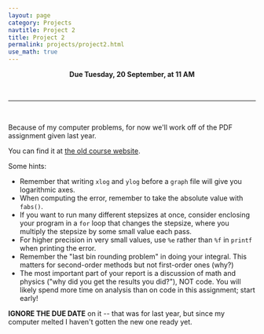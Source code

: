 ```yaml
---
layout: page
category: Projects
navtitle: Project 2
title: Project 2
permalink: projects/project2.html
use_math: true
---
```

<center>

<b>Due Tuesday, 20 September, at 11 AM</b><br>

</center>

<br>

---

<br>

Because of my computer problems, for now we'll work off of the PDF assignment given last year.

You can find it at <a href="http://suphysics307.wikispaces.com/file/view/hw2.pdf/559276953/hw2.pdf">the old course website</a>.


Some hints:

* Remember that writing `xlog` and `ylog` before a `graph` file will give you logarithmic axes.
* When computing the error, remember to take the absolute value with `fabs()`.
* If you want to run many different stepsizes at once, consider enclosing your program in a `for` loop that changes the stepsize, where you multiply the stepsize by some small value each pass.
* For higher precision in very small values, use `%e` rather than `%f` in `printf` when printing the error.
* Remember the "last bin rounding problem" in doing your integral. This matters for second-order methods but not first-order ones (why?)
* The most important part of your report is a discussion of math and physics ("why did you get the results you did?"), NOT code. You will likely spend more time on analysis than on code in this assignment; start early!


**IGNORE THE DUE DATE** on it -- that was for last year, but since my computer melted I haven't gotten the new one ready yet.

